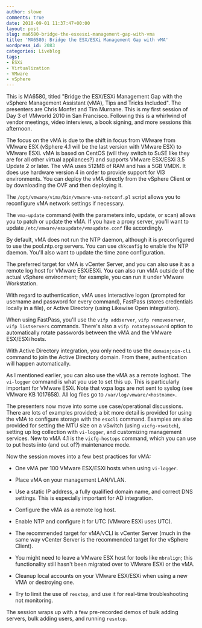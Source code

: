 ```yaml
---
author: slowe
comments: true
date: 2010-09-01 11:37:47+00:00
layout: post
slug: ma6580-bridge-the-esxesxi-management-gap-with-vma
title: 'MA6580: Bridge the ESX/ESXi Management Gap with vMA'
wordpress_id: 2083
categories: Liveblog
tags:
- ESXi
- Virtualization
- VMware
- vSphere
---
```


This is MA6580, titled "Bridge the ESX/ESXi Management Gap with the vSphere Management Assistant (vMA), Tips and Tricks Included". The presenters are Chris Monfet and Tim Murnane. This is my first session of Day 3 of VMworld 2010 in San Francisco. Following this is a whirlwind of vendor meetings, video interviews, a book signing, and more sessions this afternoon.

The focus on the vMA is due to the shift in focus from VMware from VMware ESX (vSphere 4.1 will be the last version with VMware ESX) to VMware ESXi. vMA is based on CentOS (will they switch to SuSE like they are for all other virtual appliances?) and supports VMware ESX/ESXi 3.5 Update 2 or later. The vMA uses 512MB of RAM and has a 5GB VMDK. It does use hardware version 4 in order to provide support for VI3 environments. You can deploy the vMA directly from the vSphere Client or by downloading the OVF and then deploying it.

The `/opt/vmware/vima/bin/vmware-vma-netconf.pl` script allows you to reconfigure vMA network settings if necessary.

The `vma-update` command (with the parameters info, update, or scan) allows you to patch or update the vMA. If you have a proxy server, you'll want to update `/etc/vmware/esxupdate/vmaupdate.conf` file accordingly.

By default, vMA does not run the NTP daemon, although it is preconfigured to use the pool.ntp.org servers. You can use `chkconfig` to enable the NTP daemon. You'll also want to update the time zone configuration.

The preferred target for vMA is vCenter Server, and you can also use it as a remote log host for VMware ESX/ESXi. You can also run vMA outside of the actual vSphere environment; for example, you can run it under VMware Workstation.

With regard to authentication, vMA uses interactive logon (prompted for username and password for every command), FastPass (stores credentials locally in a file), or Active Directory (using Likewise Open integration).

When using FastPass, you'll use the `vifp addserver`, `vifp removeserver`, `vifp listservers` commands. There's also a `vifp rotatepassword` option to automatically rotate passwords between the vMA and the VMware ESX/ESXi hosts.

With Active Directory integration, you only need to use the `domainjoin-cli` command to join the Active Directory domain. From there, authentication will happen automatically.

As I mentioned earlier, you can also use the vMA as a remote loghost. The `vi-logger` command is what you use to set this up. This is particularly important for VMware ESXi. Note that vxpa logs are not sent to syslog (see VMware KB 1017658). All log files go to `/var/log/vmware/<hostname>`.

The presenters now move into some use case/operational discussions. There are lots of examples provided; a bit more detail is provided for using the vMA to configure storage with the `esxcli` command. Examples are also provided for setting the MTU size on a vSwitch (using `vicfg-vswitch`), setting up log collection with `vi-logger`, and customizing management services. New to vMA 4.1 is the `vicfg-hostops` command, which you can use to put hosts into (and out of?) maintenance mode.

Now the session moves into a few best practices for vMA:

* One vMA per 100 VMware ESX/ESXi hosts when using `vi-logger`.

* Place vMA on your management LAN/VLAN.

* Use a static IP address, a fully qualified domain name, and correct DNS settings. This is especially important for AD integration.

* Configure the vMA as a remote log host.

* Enable NTP and configure it for UTC (VMware ESXi uses UTC).

* The recommended target for vMA/vCLI is vCenter Server (much in the same way vCenter Server is the recommended target for the vSphere Client).

* You might need to leave a VMware ESX host for tools like `mbralign`; this functionality still hasn't been migrated over to VMware ESXi or the vMA.

* Cleanup local accounts on your VMware ESX/ESXi when using a new VMA or destroying one.

* Try to limit the use of `resxtop`, and use it for real-time troubleshooting not monitoring.

The session wraps up with a few pre-recorded demos of bulk adding servers, bulk adding users, and running `resxtop`.
